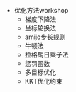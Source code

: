 - 优化方法workshop
    - 梯度下降法
    - 坐标轮换法
    - amijo步长规则
    - 牛顿法
    - 拉格朗日乘子法
    - 惩罚函数
    - 多目标优化
    - KKT优化约束